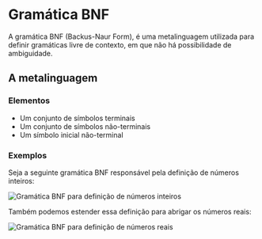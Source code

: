 # Gramática BNF
A gramática BNF (Backus-Naur Form), é uma metalinguagem utilizada para definir gramáticas livre de contexto, em que não há possibilidade de ambiguidade.

## A metalinguagem
### Elementos
- Um conjunto de símbolos terminais
- Um conjunto de símbolos não-terminais
- Um símbolo inicial não-terminal

### Exemplos
Seja a seguinte gramática BNF responsável pela definição de números inteiros:

![Gramática BNF para definição de números inteiros](gramatica_inteiros.png)

Também podemos estender essa definição para abrigar os números reais:

![Gramática BNF para definição de números reais](gramatica_reais.png)
